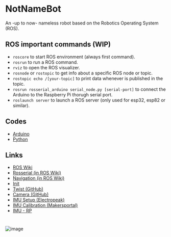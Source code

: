 # NotNameBot
An -up to now- nameless robot based on the Robotics Operating System (ROS).

## ROS important commands (WIP)
* ```roscore``` to start ROS environment (always first command).
* ```rosrun``` to run a ROS command.
* ```rviz``` to open the ROS visualizer.
* ```rosnode``` or ```rostopic``` to get info about a specific ROS node or topic.
* ```rostopic echo /[your-topic]``` to print data whenever is published in the topic.
* ```rosrun rosserial_arduino serial_node.py [serial-port]``` to connect the Arduino to the Raspberry Pi thorugh serial port.
* ```roslaunch server``` to launch a ROS server (only used for esp32, esp82 or similar).

## Codes
* [Arduino](arduino)
* [Python](Python)

## Links
* [ROS Wiki](http://wiki.ros.org/Documentation)
* [Rosserial (in ROS Wiki)](http://wiki.ros.org/rosserial)
* [Navigation (in ROS Wiki)](http://wiki.ros.org/navigation)
* [Init](https://roboticsbackend.com/make-ros-launch-start-on-boot-with-robot_upstart/)
* [Twist (GitHub)](https://github.com/Reinbert/ros_diffdrive_robot/blob/master/ros_diffdrive_robot.ino)
* [Camera (GitHub)](https://github.com/YoungKippur/IP-CAMERA)
* [IMU Setup (Electropeak)](https://electropeak.com/learn/interfacing-mpu9250-spi-i2c-9-axis-gyro-accelerator-magnetometer-module-with-arduino/)
* [IMU Calibration (Makersportal)](https://makersportal.com/blog/calibration-of-an-inertial-measurement-unit-imu-with-raspberry-pi-part-ii)
* [IMU - RP](https://github.com/chrisspen/ros_mpu6050_node)

# 
![image](https://user-images.githubusercontent.com/82680610/160292044-05cf89da-715c-4f46-a860-a5844a6c1a98.png)
